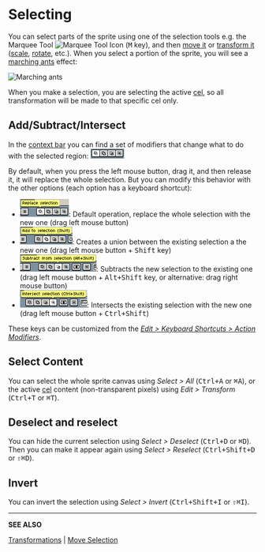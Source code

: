 # Selecting

You can select parts of the sprite using one of the selection tools
e.g. the Marquee Tool ![Marquee Tool Icon](tools/marquee-tool.png) (<kbd>M</kbd> key),
and then [move it](move-selection.md) or [transform it](transformations.md)
([scale](resize.md), [rotate](rotate.md), etc.). When you select a
portion of the sprite, you will see a
[marching ants](https://en.wikipedia.org/wiki/Marching_ants) effect:

![Marching ants](selecting/marching-ants.gif)

When you make a selection, you are selecting the active [cel](cel.md),
so all transformation will be made to that specific cel only.

## Add/Subtract/Intersect

In the [context bar](context-bar.md) you can find a set of modifiers that
change what to do with the selected region: ![Modifiers](selecting/modifiers.png)

By default, when you press the left mouse button, drag it, and then
release it, it will replace the whole selection. But you can modify
this behavior with the other options (each option has a keyboard
shortcut):

* ![Replace Selection](selecting/replace-selection.png): Default operation, replace the whole selection with the new one (drag left mouse button)
* ![Add Selection](selecting/add-selection.png): Creates a union between the existing selection a the new one (drag left mouse button + <kbd>Shift</kbd> key)
* ![Subtract Selection](selecting/subtract-selection.png): Subtracts the new selection to the existing one (drag left mouse button + <kbd>Alt+Shift</kbd> key, or alternative: drag right mouse button)
* ![Intersect Selection](selecting/intersect-selection.png): Intersects the existing selection with the new one (drag left mouse button + <kbd>Ctrl+Shift</kbd>)

These keys can be customized from the [*Edit > Keyboard Shortcuts > Action Modifiers*](keyboard-shortcuts.md#action-modifiers).

## Select Content

You can select the whole sprite canvas using *Select > All* (<kbd>Ctrl+A</kbd>
or <kbd>⌘A</kbd>), or the active [cel](cel.md) content (non-transparent pixels)
using *Edit > Transform* (<kbd>Ctrl+T</kbd> or <kbd>⌘T</kbd>).

## Deselect and reselect

You can hide the current selection using *Select > Deselect*
(<kbd>Ctrl+D</kbd> or <kbd>⌘D</kbd>). Then you can make it appear again using
*Select > Reselect* (<kbd>Ctrl+Shift+D</kbd> or <kbd>⇧⌘D</kbd>).

## Invert

You can invert the selection using
*Select > Invert* (<kbd>Ctrl+Shift+I</kbd> or <kbd>⇧⌘I</kbd>).

---

**SEE ALSO**

[Transformations](transformations.md) |
[Move Selection](move-selection.md)
